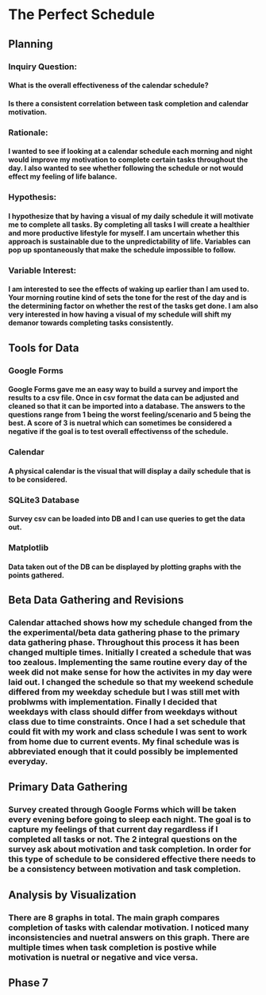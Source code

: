 # The Perfect Schedule

## Planning

### Inquiry Question:
#### What is the overall effectiveness of the calendar schedule?
#### Is there a consistent correlation between task completion and calendar motivation.

### Rationale:
#### I wanted to see if looking at a calendar schedule each morning and night would improve my motivation to complete certain tasks throughout the day.   I also wanted to see whether following the schedule or not would effect my feeling of life balance.

### Hypothesis:
#### I hypothesize that by having a visual of my daily schedule it will motivate me to complete all tasks.  By completing all tasks I will create a healthier and more productive lifestyle for myself.  I am uncertain whether this approach is sustainable due to the unpredictability of life.  Variables can pop up spontaneously that make the schedule impossible to follow.

### Variable Interest:
#### I am interested to see the effects of waking up earlier than I am used to.  Your morning routine kind of sets the tone for the rest of the day and is the determining factor on whether the rest of the tasks get done.  I am also very interested in how having a visual of my schedule will shift my demanor towards completing tasks consistently.

## Tools for Data

### Google Forms
#### Google Forms gave me an easy way to build a survey and import the results to a csv file.  Once in csv format the data can be adjusted and cleaned so that it can be imported into a database.  The answers to the questions range from 1 being the worst feeling/scenario and 5 being the best.  A score of 3 is nuetral which can sometimes be considered a negative if the goal is to test overall effectivenss of the schedule.

### Calendar
#### A physical calendar is the visual that will display a daily schedule that is to be considered.

### SQLite3 Database
#### Survey csv can be loaded into DB and I can use queries to get the data out.

### Matplotlib
#### Data taken out of the DB can be displayed by plotting graphs with the points gathered.

## Beta Data Gathering and Revisions
### Calendar attached shows how my schedule changed from the the experimental/beta data gathering phase to the primary data gathering phase. Throughout this process it has been changed multiple times.  Initially I created a schedule that was too zealous.  Implementing the same routine every day of the week did not make sense for how the activites in my day were laid out.  I changed the schedule so that my weekend schedule differed from my weekday schedule but I was still met with problwms with implementation.  Finally I decided that weekdays with class should differ from weekdays without class due to time constraints.  Once I had a set schedule that could fit with my work and class schedule I was sent to work from home due to current events.  My final schedule was is abbreviated enough that it could possibly be implemented everyday.

## Primary Data Gathering
### Survey created through Google Forms which will be taken every evening before going to sleep each night.  The goal is to capture my feelings of that current day regardless if I completed all tasks or not.  The 2 integral questions on the survey ask about motivation and task completion.  In order for this type of schedule to be considered effective there needs to be a consistency between motivation and task completion. 


## Analysis by Visualization 
### There are 8 graphs in total.  The main graph compares completion of tasks with calendar motivation.  I noticed many inconsistencies and nuetral answers on this graph.  There are multiple times when task completion is postive while motivation is nuetral or negative and vice versa.  


## Phase 7
